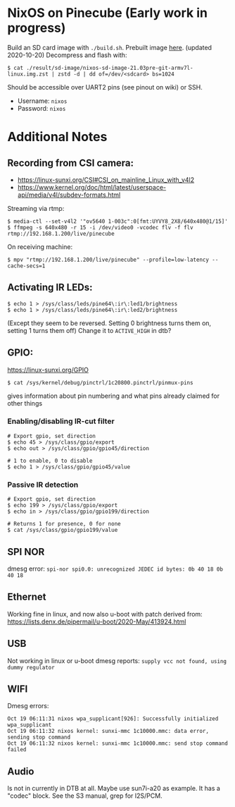 # NixOS on Pinecube (Early work in progress)

Build an SD card image with `./build.sh`.
Prebuilt image [here](https://drive.google.com/file/d/1-nd6KbrBqaHCP2QHJ1iuGF-WUadhKajY/view?usp=sharing). (updated 2020-10-20)
Decompress and flash with:
```shell
$ cat ./result/sd-image/nixos-sd-image-21.03pre-git-armv7l-linux.img.zst | zstd -d | dd of=/dev/<sdcard> bs=1024
```

Should be accessible over UART2 pins (see pinout on wiki) or SSH.
- Username: `nixos`
- Password: `nixos`

# Additional Notes

## Recording from CSI camera:
 - https://linux-sunxi.org/CSI#CSI_on_mainline_Linux_with_v4l2
 - https://www.kernel.org/doc/html/latest/userspace-api/media/v4l/subdev-formats.html

Streaming via rtmp:
```shell
$ media-ctl --set-v4l2 '"ov5640 1-003c":0[fmt:UYVY8_2X8/640x480@1/15]'
$ ffmpeg -s 640x480 -r 15 -i /dev/video0 -vcodec flv -f flv rtmp://192.168.1.200/live/pinecube
```

On receiving machine:
```shell
$ mpv "rtmp://192.168.1.200/live/pinecube" --profile=low-latency --cache-secs=1
```

## Activating IR LEDs:
```shell
$ echo 1 > /sys/class/leds/pine64\:ir\:led1/brightness
$ echo 1 > /sys/class/leds/pine64\:ir\:led2/brightness
```
(Except they seem to be reversed. Setting 0 brightness turns them on, setting 1 turns them off)
Change it to `ACTIVE_HIGH` in dtb?

## GPIO:
https://linux-sunxi.org/GPIO
```shell
$ cat /sys/kernel/debug/pinctrl/1c20800.pinctrl/pinmux-pins
```
gives information about pin numbering and what pins already claimed for other things

### Enabling/disabling IR-cut filter
```shell
# Export gpio, set direction
$ echo 45 > /sys/class/gpio/export
$ echo out > /sys/class/gpio/gpio45/direction

# 1 to enable, 0 to disable
$ echo 1 > /sys/class/gpio/gpio45/value
```

### Passive IR detection
```shell
# Export gpio, set direction
$ echo 199 > /sys/class/gpio/export
$ echo in > /sys/class/gpio/gpio199/direction

# Returns 1 for presence, 0 for none
$ cat /sys/class/gpio/gpio199/value
```

## SPI NOR
dmesg error: `spi-nor spi0.0: unrecognized JEDEC id bytes: 0b 40 18 0b 40 18`

## Ethernet
Working fine in linux, and now also u-boot with patch derived from: https://lists.denx.de/pipermail/u-boot/2020-May/413924.html

## USB
Not working in linux or u-boot
dmesg reports: `supply vcc not found, using dummy regulator`

## WIFI
Dmesg errors:
```
Oct 19 06:11:31 nixos wpa_supplicant[926]: Successfully initialized wpa_supplicant
Oct 19 06:11:32 nixos kernel: sunxi-mmc 1c10000.mmc: data error, sending stop command
Oct 19 06:11:32 nixos kernel: sunxi-mmc 1c10000.mmc: send stop command failed
```

## Audio
Is not in currently in DTB at all.
Maybe use sun7i-a20 as example. It has a "codec" block.
See the S3 manual, grep for I2S/PCM.
